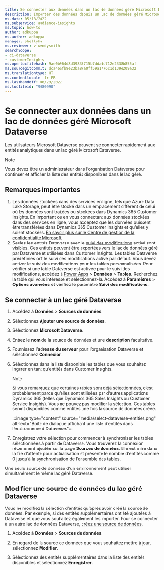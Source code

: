```yaml
---
title: Se connecter aux données dans un lac de données géré Microsoft Dataverse
description: Importer des données depuis un lac de données géré Microsoft Dataverse.
ms.date: 05/18/2022
ms.subservice: audience-insights
ms.topic: how-to
author: adkuppa
ms.author: adkuppa
manager: shellyha
ms.reviewer: v-wendysmith
searchScope:
- ci-dataverse
- customerInsights
ms.openlocfilehash: 9ae0b964d8d39835715b7ddadc712e2338b855af
ms.sourcegitcommit: dca46afb9e23ba87a0ff59a1776c1d139e209a32
ms.translationtype: HT
ms.contentlocale: fr-FR
ms.lasthandoff: 06/29/2022
ms.locfileid: "9080990"
---
```

# <a name="connect-to-data-in-a-microsoft-dataverse-managed-data-lake"></a>Se connecter aux données dans un lac de données géré Microsoft Dataverse

Les utilisateurs Microsoft Dataverse peuvent se connecter rapidement aux entités analytiques dans un lac géré Microsoft Dataverse.

> [!NOTE]
> Vous devez être un administrateur dans l’organisation Dataverse pour continuer et afficher la liste des entités disponibles dans le lac géré.

## <a name="important-considerations"></a>Remarques importantes

1. Les données stockées dans des services en ligne, tels que Azure Data Lake Storage, peut être stocké dans un emplacement différent de celui où les données sont traitées ou stockées dans Dynamics 365 Customer Insights. En important ou en vous connectant aux données stockées dans des services en ligne, vous acceptez que les données puissent être transférées dans Dynamics 365 Customer Insights et qu’elles y soient stockées. [En savoir plus sur le Centre de gestion de la confidentialité Microsoft](https://www.microsoft.com/trust-center).
2. Seules les entités Dataverse avec le [suivi des modifications](/power-platform/admin/enable-change-tracking-control-data-synchronization) activé sont visibles. Ces entités peuvent être exportées vers le lac de données géré par Dataverse et utilisées dans Customer Insights. Les tables Dataverse prédéfinies ont le suivi des modifications activé par défaut. Vous devez activer le suivi des modifications pour les tables personnalisées. Pour vérifier si une table Dataverse est activée pour le suivi des modifications, accédez à [Power Apps](https://make.powerapps.com) > **Données** > **Tables**. Recherchez la table qui vous intéresse et sélectionnez-la. Accédez à **Paramètres** > **Options avancées** et vérifiez le paramètre **Suivi des modifications**.

## <a name="connect-to-a-dataverse-managed-lake"></a>Se connecter à un lac géré Dataverse

1. Accédez à **Données** > **Sources de données**.

1. Sélectionnez **Ajouter une source de données**.

1. Sélectionnez **Microsoft Dataverse**.

1. Entrez le **nom** de la source de données et une **description** facultative.

1. Fournissez l’**adresse du serveur** pour l’organisation Dataverse et sélectionnez **Connexion**.

1. Sélectionnez dans la liste disponible les tables que vous souhaitez ingérer en tant qu’entités dans Customer Insights.

   > [!NOTE]
   > Si vous remarquez que certaines tables sont déjà sélectionnées, c’est probablement parce qu’elles sont utilisées par d’autres applications Dynamics 365 (telles que Dynamics 365 Sales Insights ou Customer Service Insights). Vous ne pouvez pas modifier la sélection. Ces tables seront disponibles comme entités une fois la source de données créée.

    :::image type="content" source="media/select-dataverse-entities.png" alt-text="Boîte de dialogue affichant une liste d’entités dans l’environnement Dataverse.":::

1. Enregistrez votre sélection pour commencer à synchroniser les tables sélectionnées à partir de Dataverse. Vous trouverez la connexion récemment ajoutée sur la page **Sources de données**. Elle est mise dans la file d’attente pour actualisation et présente le nombre d’entités comme 0 jusqu’à la synchronisation de l’ensemble des tables.

Une seule source de données d’un environnement peut utiliser simultanément le même lac géré Dataverse.

## <a name="edit-a-dataverse-managed-lake-data-source"></a>Modifier une source de données du lac géré Dataverse

Vous ne modifiez la sélection d’entités qu’après avoir créé la source de données. Par exemple, si des entités supplémentaires ont été ajoutées à Dataverse et que vous souhaitez également les importer.
Pour se connecter à un autre lac de données Dataverse, [créez une source de données](#connect-to-a-dataverse-managed-lake).

1. Accédez à **Données** > **Sources de données**.

1. En regard de la source de données que vous souhaitez mettre à jour, sélectionnez **Modifier**.

1. Sélectionnez des entités supplémentaires dans la liste des entités disponibles et sélectionnez **Enregistrer**.
